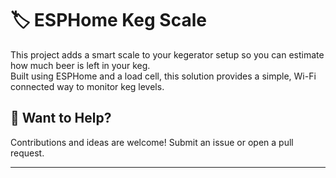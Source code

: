 # 🏷️ ESPHome Keg Scale

This project adds a smart scale to your kegerator setup so you can estimate how much beer is left in your keg.  
Built using ESPHome and a load cell, this solution provides a simple, Wi-Fi connected way to monitor keg levels.



## 📎 Want to Help?

Contributions and ideas are welcome! Submit an issue or open a pull request.

---
